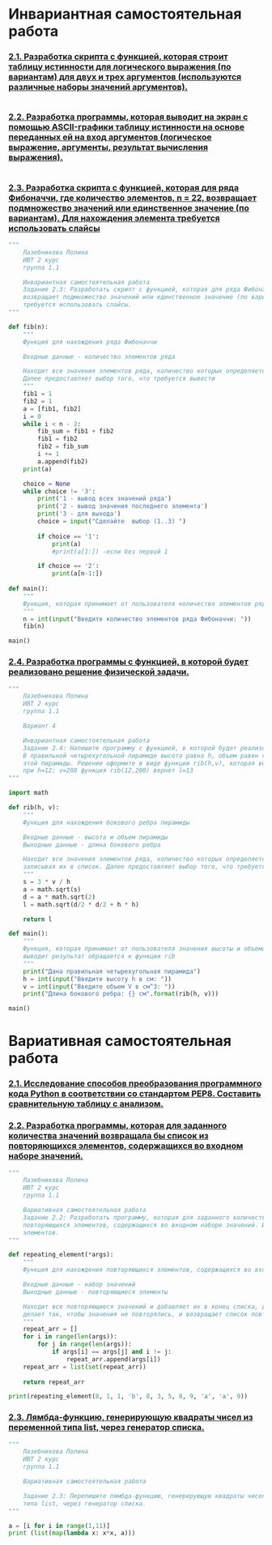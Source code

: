 # Инвариантная самостоятельная работа

### [2.1. Разработка скрипта с функцией, которая строит таблицу истинности для логического выражения (по вариантам) для двух и трех аргументов (используются различные наборы значений аргументов).]()
```python

```
### [2.2. Разработка программы, которая выводит на экран с помощью ASCII-графики таблицу истинности на основе переданных ей на вход аргументов (логическое выражение, аргументы, результат вычисления выражения). ]()
```python

```
### [2.3. Разработка скрипта с функцией, которая для ряда Фибоначчи, где количество элементов, n = 22, возвращает подмножество значений или единственное значение (по вариантам). Для нахождения элемента требуется использовать слайсы](https://repl.it/@PolinaLazebniko/Tema5-ISR-Zad23)
```python
"""
    Лазебникова Полина 
    ИВТ 2 курс
    группа 1.1

    Инвариантная самостоятельная работа 
    Задание 2.3: Разработать скрипт с функцией, которая для ряда Фибоначчи, где количество элементов, n = 22, 
    возвращает подмножество значений или единственное значение (по вариантам). Для нахождения элемента 
    требуется использовать слайсы. 
"""

def fib(n):
    """
    Функция для нахождения ряда Фибоначчи

    Входные данные - количество элементов ряда

    Находит все значения элементов ряда, количество которых определяется пользователем, записывая их в список. 
    Далее предоставляет выбор того, что требуется вывести   
    """
    fib1 = 1
    fib2 = 1
    a = [fib1, fib2]
    i = 0
    while i < n - 2:
        fib_sum = fib1 + fib2
        fib1 = fib2
        fib2 = fib_sum
        i += 1
        a.append(fib2) 
    print(a)

    choice = None
    while choice != '3':
        print('1 - вывод всех значений ряда')
        print('2 - вывод значения последнего элемента')
        print('3 - для выхода')
        choice = input("Сделайте  выбор (1..3) ")
        
        if choice == '1':
            print(a)
            #print(a[1:]) -если без первой 1

        if choice == '2':
            print(a[n-1:])
            
def main():
    """
    Функция, которая принимает от пользователя количество элементов ряда и обращается к функции fib
    """
    n = int(input("Введите количество элементов ряда Фибоначчи: "))
    fib(n)

main()
```
### [2.4. Разработка программы с функцией, в которой будет реализовано решение физической задачи.](https://repl.it/@PolinaLazebniko/Tema5-ISR-Zad24)
```python
"""
    Лазебникова Полина 
    ИВТ 2 курс
    группа 1.1

    Вариант 4

    Инвариантная самостоятельная работа 
    Задание 2.4: Напишите программу с функцией, в которой будет реализовано решение физической задачи.  
    В правильной четырехугольной пирамиде высота равна h, объем равен v. Найдите боковое ребро 
    этой пирамиды. Решение оформите в виде функции rib(h,v), которая возвращает результат l. Например,
    при h=12; v=200 функция rib(12,200) вернет l=13
"""

import math

def rib(h, v):
    """
    Функция для нахождения бокового ребра пирамиды

    Входные данные - высота и объем пирамиды
    Выходные данные - длина бокового ребра

    Находит все значения элементов ряда, количество которых определяется пользователем, 
    записывая их в список. Далее предоставляет выбор того, что требуется вывести   
    """
    s = 3 * v / h
    a = math.sqrt(s)
    d = a * math.sqrt(2)
    l = math.sqrt(d/2 * d/2 + h * h)

    return l

def main():
    """
    Функция, которая принимает от пользователя значения высоты и объема, затем
    выводит результат обращается к функции rib
    """
    print("Дана правильная четырехугольная пирамида")
    h = int(input("Введите высоту h в см: "))
    v = int(input("Введите объем V в см^3: "))
    print("Длина бокового ребра: {} см".format(rib(h, v)))

main()
```
# Вариативная самостоятельная работа

### [2.1. Исследование способов преобразования программного кода Python в соответствии со стандартом PEP8. Составить сравнительную таблицу с анализом.](https://www.dropbox.com/s/6ztypdwqbm6cjj6/%D0%9B%D0%B0%D0%B7%D0%B5%D0%B1%D0%BD%D0%B8%D0%BA%D0%BE%D0%B2%D0%B0%20%D0%9F%D0%BE%D0%BB%D0%B8%D0%BD%D0%B0%20%D0%98%D0%92%D0%A2%201.1%20%D0%92%D0%A1%D0%A0%202.1.docx?dl=0)
### [2.2. Разработка программы, которая для заданного количества значений возвращала бы список из повторяющихся элементов, содержащихся во входном наборе значений. ](https://repl.it/@PolinaLazebniko/Tema5-VSR-Zad22)
```python
"""
    Лазебникова Полина 
    ИВТ 2 курс
    группа 1.1

    Вариативная самостоятельная работа 
    Задание 2.2: Разработать программу, которая для заданного количества значений возвращала бы список из 
    повторяющихся элементов, содержащихся во входном наборе значений. Использовать упаковку и распаковку
    элементов.
"""

def repeating_element(*args):
    """    
    Функция для нахождения повторяющихся элементов, содержащихся во входном наборе значений

    Входные данные - набор значений
    Выходные данные - повторяющиеся элементы

    Находит все повторяющиеся значений и добавляет их в конец списка, далее с помощью множества 
    делает так, чтобы значения не повторялись, и возвращает список повторяющихся элементов    
    """
    repeat_arr = []
    for i in range(len(args)):
        for j in range(len(args)):
            if args[i] == args[j] and i != j:
                repeat_arr.append(args[i])
    repeat_arr = list(set(repeat_arr))
    
    return repeat_arr

print(repeating_element(8, 1, 1, 'b', 8, 3, 5, 8, 9, 'a', 'a', 9))
```
### [2.3. Лямбда-функцию, генерирующую квадраты чисел из переменной типа list, через генератор списка.](https://repl.it/@PolinaLazebniko/Tema5-VSR-Zad23)
```python
"""
    Лазебникова Полина 
    ИВТ 2 курс
    группа 1.1

    Вариативная самостоятельная работа

    Задание 2.3: Перепишите лямбда-функцию, генерирующую квадраты чисел из переменной
    типа list, через генератор списка.
"""

a = [i for i in range(1,11)]
print (list(map(lambda x: x*x, a)))
```
